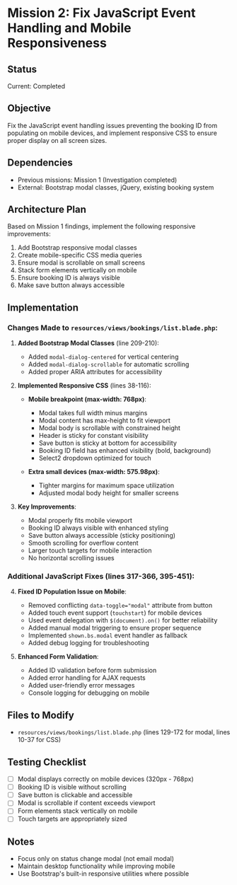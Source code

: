 # Mission 2: Fix JavaScript Event Handling and Mobile Responsiveness

## Status

Current: Completed

## Objective

Fix the JavaScript event handling issues preventing the booking ID from populating on mobile devices, and implement responsive CSS to ensure proper display on all screen sizes.

## Dependencies

-   Previous missions: Mission 1 (Investigation completed)
-   External: Bootstrap modal classes, jQuery, existing booking system

## Architecture Plan

Based on Mission 1 findings, implement the following responsive improvements:

1. Add Bootstrap responsive modal classes
2. Create mobile-specific CSS media queries
3. Ensure modal is scrollable on small screens
4. Stack form elements vertically on mobile
5. Ensure booking ID is always visible
6. Make save button always accessible

## Implementation

### Changes Made to `resources/views/bookings/list.blade.php`:

1. **Added Bootstrap Modal Classes** (line 209-210):
   - Added `modal-dialog-centered` for vertical centering
   - Added `modal-dialog-scrollable` for automatic scrolling
   - Added proper ARIA attributes for accessibility

2. **Implemented Responsive CSS** (lines 38-116):
   - **Mobile breakpoint (max-width: 768px)**:
     - Modal takes full width minus margins
     - Modal content has max-height to fit viewport
     - Modal body is scrollable with constrained height
     - Header is sticky for constant visibility
     - Save button is sticky at bottom for accessibility
     - Booking ID field has enhanced visibility (bold, background)
     - Select2 dropdown optimized for touch
   
   - **Extra small devices (max-width: 575.98px)**:
     - Tighter margins for maximum space utilization
     - Adjusted modal body height for smaller screens

3. **Key Improvements**:
   - Modal properly fits mobile viewport
   - Booking ID always visible with enhanced styling
   - Save button always accessible (sticky positioning)
   - Smooth scrolling for overflow content
   - Larger touch targets for mobile interaction
   - No horizontal scrolling issues

### Additional JavaScript Fixes (lines 317-366, 395-451):

4. **Fixed ID Population Issue on Mobile**:
   - Removed conflicting `data-toggle="modal"` attribute from button
   - Added touch event support (`touchstart`) for mobile devices
   - Used event delegation with `$(document).on()` for better reliability
   - Added manual modal triggering to ensure proper sequence
   - Implemented `shown.bs.modal` event handler as fallback
   - Added debug logging for troubleshooting

5. **Enhanced Form Validation**:
   - Added ID validation before form submission
   - Added error handling for AJAX requests
   - Added user-friendly error messages
   - Console logging for debugging on mobile

## Files to Modify

-   `resources/views/bookings/list.blade.php` (lines 129-172 for modal, lines 10-37 for CSS)

## Testing Checklist

-   [ ] Modal displays correctly on mobile devices (320px - 768px)
-   [ ] Booking ID is visible without scrolling
-   [ ] Save button is clickable and accessible
-   [ ] Modal is scrollable if content exceeds viewport
-   [ ] Form elements stack vertically on mobile
-   [ ] Touch targets are appropriately sized

## Notes

-   Focus only on status change modal (not email modal)
-   Maintain desktop functionality while improving mobile
-   Use Bootstrap's built-in responsive utilities where possible
